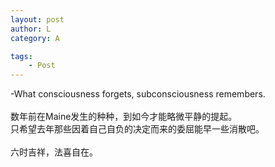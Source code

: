 ```yaml
---
layout: post
author: L
category: A

tags:
    - Post
---
```


-What consciousness forgets, subconsciousness remembers.<br>
<br>
数年前在Maine发生的种种，到如今才能略微平静的提起。<br>
只希望去年那些因着自己自负的决定而来的委屈能早一些消散吧。<br>
<br>
六时吉祥，法喜自在。<br>
